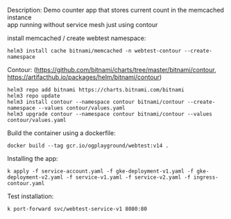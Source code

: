 Description:
Demo counter app that stores current count in the memcached instance<br>
app running without service mesh just using contour

install memcached / create webtest namespace:
```
helm3 install cache bitnami/memcached -n webtest-contour --create-namespace
```

Contour: (https://github.com/bitnami/charts/tree/master/bitnami/contour, https://artifacthub.io/packages/helm/bitnami/contour)
```
helm3 repo add bitnami https://charts.bitnami.com/bitnami
helm3 repo update
helm3 install contour --namespace contour bitnami/contour --create-namespace --values contour/values.yaml
helm3 upgrade contour --namespace contour bitnami/contour --values contour/values.yaml
```

Build the container using a dockerfile:
```
docker build --tag gcr.io/ogplayground/webtest:v14 .
```

Installing the app:
```
k apply -f service-account.yaml -f gke-deployment-v1.yaml -f gke-deployment-v2.yaml -f service-v1.yaml -f service-v2.yaml -f ingress-contour.yaml
```

Test installation:
```
k port-forward svc/webtest-service-v1 8080:80
```

